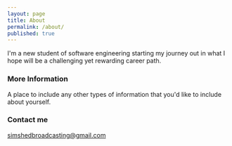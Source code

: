```yaml
---
layout: page
title: About
permalink: /about/
published: true
---
```


I'm a new student of software engineering starting my journey out in what I hope will be a challenging yet rewarding career path.

### More Information

A place to include any other types of information that you'd like to include about yourself.

### Contact me

[simshedbroadcasting@gmail.com](mailto:simshedbroadcasting@gmail.com)
